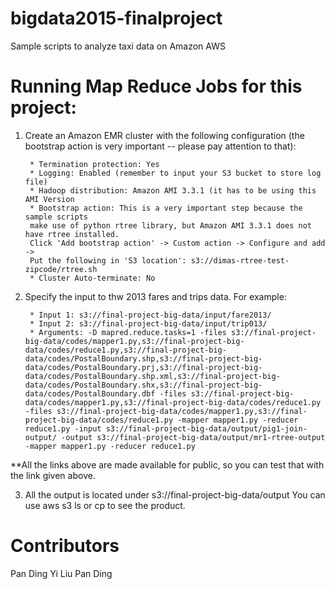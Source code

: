 # bigdata2015-finalproject

Sample scripts to analyze taxi data on Amazon AWS

Running Map Reduce Jobs for this project:
======

1. Create an Amazon EMR cluster with the following configuration (the bootstrap action is very important -- please pay attention to that):

        * Termination protection: Yes
        * Logging: Enabled (remember to input your S3 bucket to store log file)
        * Hadoop distribution: Amazon AMI 3.3.1 (it has to be using this AMI Version
        * Bootstrap action: This is a very important step because the sample scripts 
        make use of python rtree library, but Amazon AMI 3.3.1 does not have rtree installed.
        Click 'Add bootstrap action' -> Custom action -> Configure and add -> 
        Put the following in 'S3 location': s3://dimas-rtree-test-zipcode/rtree.sh
        * Cluster Auto-terminate: No

2. Specify the input to thw 2013 fares and trips data. For example:

        * Input 1: s3://final-project-big-data/input/fare2013/
        * Input 2: s3://final-project-big-data/input/trip013/
        * Arguments: -D mapred.reduce.tasks=1 -files s3://final-project-big-data/codes/mapper1.py,s3://final-project-big-data/codes/reduce1.py,s3://final-project-big-data/codes/PostalBoundary.shp,s3://final-project-big-data/codes/PostalBoundary.prj,s3://final-project-big-data/codes/PostalBoundary.shp.xml,s3://final-project-big-data/codes/PostalBoundary.shx,s3://final-project-big-data/codes/PostalBoundary.dbf -files s3://final-project-big-data/codes/mapper1.py,s3://final-project-big-data/codes/reduce1.py -files s3://final-project-big-data/codes/mapper1.py,s3://final-project-big-data/codes/reduce1.py -mapper mapper1.py -reducer reduce1.py -input s3://final-project-big-data/output/pig1-join-output/ -output s3://final-project-big-data/output/mr1-rtree-output -mapper mapper1.py -reducer reduce1.py

**All the links above are made available for public, so you can test that with the link given above.
 
3. All the output is located under s3://final-project-big-data/output 
You can use aws s3 ls or cp to see the product.

Contributors
============
Pan Ding
Yi Liu
Pan Ding
